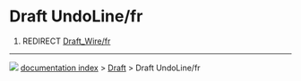 # Draft UndoLine/fr
1.  REDIRECT [Draft_Wire/fr](Draft_Wire/fr.md)



---
![](images/Right_arrow.png) [documentation index](../README.md) > [Draft](Draft_Workbench.md) > Draft UndoLine/fr
